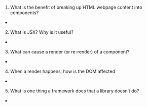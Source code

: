 

1. What is the benefit of breaking up HTML webpage content into components?
- 
2. What is JSX? Why is it useful?
- 
3. What can cause a render (or re-render) of a component?
- 
4. When a render happens, how is the DOM affected
- 
5. What is one thing a framework does that a library doesn’t do?
- 
